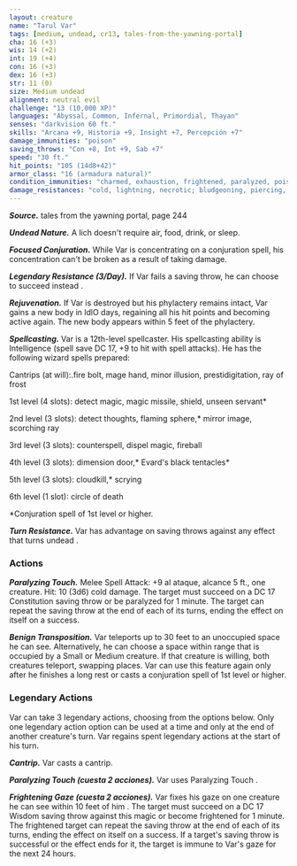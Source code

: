 ```yaml
---
layout: creature
name: "Tarul Var"
tags: [medium, undead, cr13, tales-from-the-yawning-portal]
cha: 16 (+3)
wis: 14 (+2)
int: 19 (+4)
con: 16 (+3)
dex: 16 (+3)
str: 11 (0)
size: Medium undead
alignment: neutral evil
challenge: "13 (10,000 XP)"
languages: "Abyssal, Common, Infernal, Primordial, Thayan"
senses: "darkvision 60 ft."
skills: "Arcana +9, Historia +9, Insight +7, Percepción +7"
damage_immunities: "poison"
saving_throws: "Con +8, Int +9, Sab +7"
speed: "30 ft."
hit_points: "105 (14d8+42)"
armor_class: "16 (armadura natural)"
condition_immunities: "charmed, exhaustion, frightened, paralyzed, poisoned"
damage_resistances: "cold, lightning, necrotic; bludgeoning, piercing, and slashing from nonmagical attacks"
---
```


***Source.*** tales from the yawning portal,  page 244

***Undead Nature.*** A lich doesn't require air, food, drink, or sleep.

***Focused Conjuration.*** While Var is concentrating on a conjuration spell, his concentration can't be broken as a result of taking damage.

***Legendary Resistance (3/Day).*** If Var fails a saving throw, he can choose to succeed instead .

***Rejuvenation.*** If Var is destroyed but his phylactery remains intact, Var gains a new body in ldlO days, regaining all his hit points and becoming active again. The new body appears within 5 feet of the phylactery.

***Spellcasting.*** Var is a 12th-level spellcaster. His spellcasting ability is Intelligence (spell save DC 17, +9 to hit with spell attacks). He has the following wizard spells prepared:

Cantrips (at will):.fire bolt, mage hand, minor illusion, prestidigitation, ray of frost

1st level (4 slots): detect magic, magic missile, shield, unseen servant*

2nd level (3 slots): detect thoughts, flaming sphere,* mirror image, scorching ray

3rd level (3 slots): counterspell, dispel magic, fireball

4th level (3 slots): dimension door,* Evard's black tentacles*

5th level (3 slots): cloudkill,* scrying

6th level (1 slot): circle of death

*Conjuration spell of 1st level or higher.

***Turn Resistance.*** Var has advantage on saving throws against any effect that turns undead .

### Actions

***Paralyzing Touch.*** Melee Spell Attack: +9 al ataque, alcance 5 ft., one creature. Hit: 10 (3d6) cold damage. The target must succeed on a DC 17 Constitution saving throw or be paralyzed for 1 minute. The target can repeat the saving throw at the end of each of its turns, ending the effect on itself on a success.

***Benign Transposition.*** Var teleports up to 30 feet to an unoccupied space he can see. Alternatively, he can choose a space within range that is occupied by a Small or Medium creature. If that creature is willing, both creatures teleport, swapping places. Var can use this feature again only after he finishes a long rest or casts a conjuration spell of 1st level or higher.

### Legendary Actions

Var can take 3 legendary actions, choosing from the options below. Only one legendary action option can be used at a time and only at the end of another creature's turn. Var regains spent legendary actions at the start of his turn.

***Cantrip.*** Var casts a cantrip.

***Paralyzing Touch (cuesta 2 acciones).*** Var uses Paralyzing Touch .

***Frightening Gaze (cuesta 2 acciones).*** Var fixes his gaze on one creature he can see within 10 feet of him . The target must succeed on a DC 17 Wisdom saving throw against this magic or become frightened for 1 minute. The frightened target can repeat the saving throw at the end of each of its turns, ending the effect on itself on a success. If a target's saving throw is successful or the effect ends for it, the target is immune to Var's gaze for the next 24 hours.